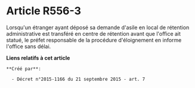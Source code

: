 # Article R556-3

Lorsqu'un étranger ayant déposé sa demande d'asile en local de rétention administrative est transféré en centre de rétention
avant que l'office ait statué, le préfet responsable de la procédure d'éloignement en informe l'office sans délai.

**Liens relatifs à cet article**

	**Créé par**:

	  - Décret n°2015-1166 du 21 septembre 2015 - art. 7
